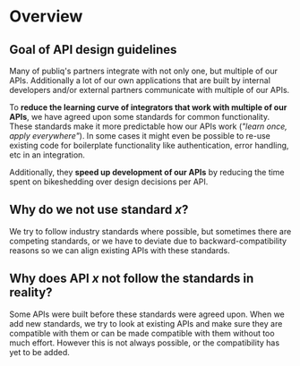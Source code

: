 # Overview

## Goal of API design guidelines

Many of publiq's partners integrate with not only one, but multiple of our APIs. Additionally a lot of our own applications that are built by internal developers and/or external partners communicate with multiple of our APIs.

To **reduce the learning curve of integrators that work with multiple of our APIs**, we have agreed upon some standards for common functionality. These standards make it more predictable how our APIs work (_"learn once, apply everywhere"_). In some cases it might even be possible to re-use existing code for boilerplate functionality like authentication, error handling, etc in an integration.

Additionally, they **speed up development of our APIs** by reducing the time spent on bikeshedding over design decisions per API.

## Why do we not use standard _x_?

We try to follow industry standards where possible, but sometimes there are competing standards, or we have to deviate due to backward-compatibility reasons so we can align existing APIs with these standards.

## Why does API _x_ not follow the standards in reality?

Some APIs were built before these standards were agreed upon. When we add new standards, we try to look at existing APIs and make sure they are compatible with them or can be made compatible with them without too much effort. However this is not always possible, or the compatibility has yet to be added.
